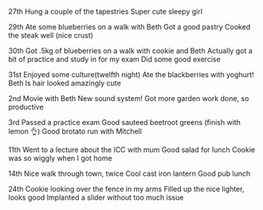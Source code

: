 27th
Hung a couple of the tapestries
Super cute sleepy girl

29th
Ate some blueberries on a walk with Beth
Got a good pastry
Cooked the steak well (nice crust)

30th
Got .5kg of blueberries on a walk with cookie and Beth
Actually got a bit of practice and study in for my exam
Did some good exercise

31st
Enjoyed some culture(twelfth night)
Ate the blackberries with yoghurt!
Beth ls hair looked amazingly cute

2nd
Movie with Beth
New sound system!
Got more garden work done, so productive

3rd 
Passed a practice exam
Good sauteed beetroot greens (finish with lemon 👌)
Good brotato run with Mitchell

11th
Went to a lecture about the ICC with mum
Good salad for lunch
Cookie was so wiggly when I got home

14th
Nice walk through town, twice
Cool cast iron lantern
Good pub lunch

24th
Cookie looking over the fence in my arms
Filled up the nice lighter, looks good
Implanted a slider without too much issue






